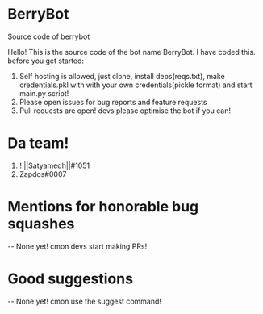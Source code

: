 # BerryBot
Source code of berrybot

Hello! This is the source code of the bot name BerryBot. I have coded this. before you get started:

1. Self hosting is allowed, just clone, install deps(reqs.txt), make credentials.pkl with with your own credentials(pickle format) and start main.py script!
2. Please open issues for bug reports and feature requests
3. Pull requests are open! devs please optimise the bot if you can!

# Da team!
1. ! ||Satyamedh||#1051
2. Zapdos#0007

# Mentions for honorable bug squashes

 -- None yet! cmon devs start making PRs!
 
# Good suggestions
 -- None yet! cmon use the suggest command!
